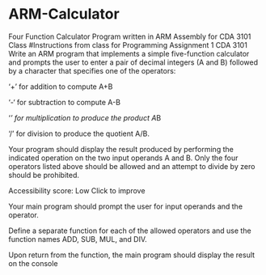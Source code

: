 # ARM-Calculator
Four Function Calculator Program written in ARM Assembly for CDA 3101 Class
#Instructions from class for Programming Assignment 1 CDA 3101
Write an ARM program that implements a simple five-function calculator and prompts the user to enter a pair of decimal integers (A and B) followed by a character that specifies one of the operators:

 

‘+’ for addition to compute A+B                            

‘-‘ for subtraction to compute A-B

‘*’ for multiplication to produce the product A*B

‘/’ for division to produce the quotient A/B.

 

Your program should display the result produced by performing the indicated operation on the two input operands A and B. Only the four operators listed above should be allowed and an attempt to divide by zero should be prohibited.

 

 Accessibility score: Low Click to improve

Your main program should prompt the user for input operands and the operator.

 

Define a separate function for each of the allowed operators and use the function names ADD, SUB, MUL, and DIV.

 

Upon return from the function, the main program should display the result on the console
